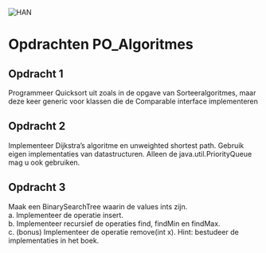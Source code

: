 ![HAN](https://upload.wikimedia.org/wikipedia/commons/e/eb/HAN-merkteken-descriptor.png)

# Opdrachten PO_Algoritmes

## Opdracht 1      
Programmeer Quicksort uit zoals in de opgave van Sorteeralgoritmes, maar deze keer generic voor klassen die de Comparable<T> interface implementeren

## Opdracht 2   
Implementeer Dijkstra’s algoritme en unweighted shortest path. Gebruik eigen implementaties van datastructuren. Alleen de java.util.PriorityQueue mag u ook gebruiken.

## Opdracht 3   
Maak een BinarySearchTree waarin de values ints zijn.  
a.	Implementeer de operatie insert.   
b.	Implementeer recursief de operaties find, findMin en findMax.   
c.  (bonus) Implementeer de operatie remove(int x). Hint: bestudeer de implementaties in het boek.

